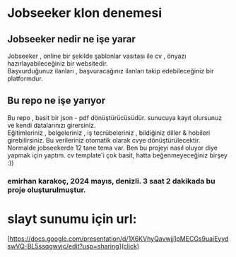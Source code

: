 # Jobseeker klon denemesi

## Jobseeker nedir ne işe yarar
Jobseeker , online bir şekilde şablonlar vasıtası ile cv , önyazı hazırlayabileceğiniz bir websitedir. <br/> Başvurduğunuz ilanları , başvuracağınız ilanları takip edebileceğiniz bir platformdur.

## Bu repo ne işe yarıyor
Bu repo , basit bir json - pdf dönüştürücüsüdür. sunucuya kayıt olursunuz ve kendi datalarınızı girersiniz.<br/> Eğitimleriniz , belgeleriniz , iş tecrübeleriniz , bildiğiniz diller & hobileri girebilirsiniz. Bu verileriniz otomatik olarak cvye dönüştürülecektir.
<br/>Normalde jobseekerde 12 tane tema var. Ben bu projeyi nasıl oluyor diye yapmak için yaptım. cv template'i çok basit, hatta beğenmeyeceğiniz birşey :))

### emirhan karakoç, 2024 mayıs, denizli. 3 saat 2 dakikada bu proje oluşturulmuştur.

# slayt sunumu için url:
[https://docs.google.com/presentation/d/1X6KVhyQavwjj1pMECGs9uaiEyydswVQ-BL5ssqgwyjc/edit?usp=sharing](click)
